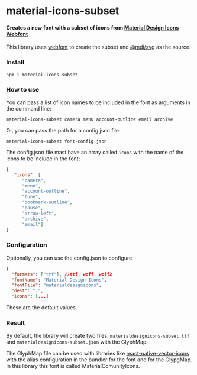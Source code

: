 # material-icons-subset

#### Creates a new font with a subset of icons from [Material Design Icons Webfont](https://materialdesignicons.com/)

This library uses [webfont](https://github.com/itgalaxy/webfont) to create the subset and [@mdi/svg](https://www.npmjs.com/package/@mdi/svg) as the source.

### Install


```
npm i material-icons-subset
```

### How to use

You can pass a list of icon names to be included in the font as arguments in the command line:
```
material-icons-subset camera menu account-outline email archive 
```

Or, you can pass the path for a config.json file:
```
material-icons-subset font-config.json 
```

The config.json file mast have an array called `icons` with the name of the icons to be include in the font:

```JSON
{
   "icons": [
      "camera",
      "menu",
      "account-outline",
      "tune",
      "bookmark-outline",
      "pause",
      "arrow-left",
      "archive",
      "email"]
}
```

### Configuration

Optionally, you can use the config.json to configure:

```JSON
{
  "formats": ["ttf"], //ttf, woff, woff2
  "fontName": "Material Design Icons",
  "fontFile": "materialdesignicons",
  "dest": ".",
  "icons": [...]
```
These are the default values.


### Result

By default, the library will create two files:
 `materialdesignicons-subset.ttf` and 
 `materialdesignicons-subset.json` with the GlyphMap.

The GlyphMap file can be used with libraries like [react-native-vector-icons](https://github.com/oblador/react-native-vector-icons/) with the alias configuration in the bundler for the font and for the GlypgMap. In this library this font is called MaterialComunityIcons.


